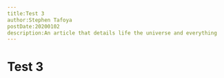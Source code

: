 ```yaml
---
title:Test 3
author:Stephen Tafoya
postDate:20200102
description:An article that details life the universe and everything
---
```


# Test 3
